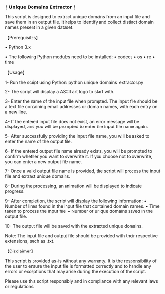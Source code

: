 ┊ 𝗨𝗻𝗶𝗾𝘂𝗲 𝗗𝗼𝗺𝗮𝗶𝗻𝘀 𝗘𝘅𝘁𝗿𝗮𝗰𝘁𝗼𝗿 ┊

This script is designed to extract unique domains from an input file and save them in an output file. It helps to identify and collect distinct domain names present in a given dataset.


【Prerequisites】


• Python 3.x

• The following Python modules need to be installed:
   • codecs
   • os
   • re
   • time

【Usage】


1- Run the script using Python: python unique_domains_extractor.py

2- The script will display a ASCII art logo to start with.

3- Enter the name of the input file when prompted. The input file should be a text file containing email addresses or domain names, with each entry on a new line.

4- If the entered input file does not exist, an error message will be displayed, and you will be prompted to enter the input file name again.

5- After successfully providing the input file name, you will be asked to enter the name of the output file.

6- If the entered output file name already exists, you will be prompted to confirm whether you want to overwrite it. If you choose not to overwrite, you can enter a new output file name.

7- Once a valid output file name is provided, the script will process the input file and extract unique domains.

8- During the processing, an animation will be displayed to indicate progress.

9- After completion, the script will display the following information:
   • Number of lines found in the input file that contained domain names.
   • Time taken to process the input file.
   • Number of unique domains saved in the output file.

10- The output file will be saved with the extracted unique domains.

Note: The input file and output file should be provided with their respective extensions, such as .txt.


【Disclaimer】

This script is provided as-is without any warranty. It is the responsibility of the user to ensure the input file is formatted correctly and to handle any errors or exceptions that may arise during the execution of the script.

Please use this script responsibly and in compliance with any relevant laws or regulations.
